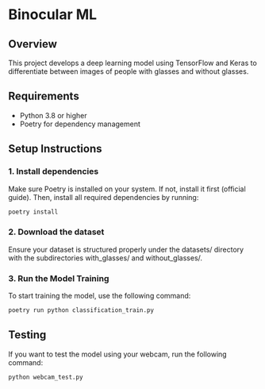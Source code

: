# Binocular ML

## Overview

This project develops a deep learning model using TensorFlow and Keras to differentiate between images of people with glasses and without glasses.

## Requirements

- Python 3.8 or higher
- Poetry for dependency management

## Setup Instructions

### 1. Install dependencies

Make sure Poetry is installed on your system. If not, install it first (official guide). Then, install all required dependencies by running:

```bash
poetry install
```

### 2. Download the dataset

Ensure your dataset is structured properly under the datasets/ directory with the subdirectories with_glasses/ and without_glasses/.

### 3. Run the Model Training

To start training the model, use the following command:

```bash
poetry run python classification_train.py
```

## Testing

If you want to test the model using your webcam, run the following command:

```bash
python webcam_test.py
```

